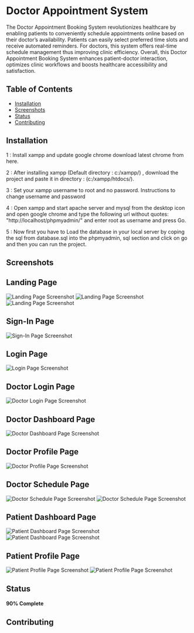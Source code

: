 # Doctor Appointment System
The Doctor Appointment Booking System revolutionizes healthcare by enabling patients to conveniently schedule appointments online based on their doctor’s availability. Patients can easily select preferred time slots and receive automated reminders. For doctors, this system offers real-time schedule management thus improving clinic efficiency. Overall, this Doctor Appointment Booking System enhances patient-doctor interaction, optimizes clinic workflows and boosts healthcare accessibility and satisfaction.

## Table of Contents

- [Installation](#installation)
- [Screenshots](#screenshots)
- [Status](#status)
- [Contributing](#contributing)


## Installation
1 : Install xampp and update google chrome download latest chrome from here.

2 : After installing xampp (Default directory : c:/xampp/) , download the project and paste it in directory : (c:/xampp/htdocs/).

3 : Set your xampp username to root and no password. Instructions to change username and password

4 : Open xampp and start apache server and mysql from the desktop icon and open google chrome and type the following url without quotes: "http://localhost/phpmyadmin/" and enter root as username and press Go.

5 : Now first you have to Load the database in your local server by coping the sql from database.sql into the phpmyadmin, sql section and click on go and then you can run the project.


## Screenshots
<h2>Landing Page</h2>
<img src="https://github.com/MalcolmAntao/Healthcare-Appointment-System/blob/main/Screenshots/Landing_Page1.png" alt="Landing Page Screenshot">
<img src="https://github.com/MalcolmAntao/Healthcare-Appointment-System/blob/main/Screenshots/Landing_Page2.png" alt="Landing Page Screenshot">
<img src="https://github.com/MalcolmAntao/Healthcare-Appointment-System/blob/main/Screenshots/Landing_Page3.png" alt="Landing Page Screenshot">

<h2>Sign-In Page</h2>
<img src="https://github.com/MalcolmAntao/Healthcare-Appointment-System/blob/main/Screenshots/Signup.png" alt="Sign-In Page Screenshot">

<h2>Login Page</h2>
<img src="https://github.com/MalcolmAntao/Healthcare-Appointment-System/blob/main/Screenshots/login.png" alt="Login Page Screenshot">

<h2>Doctor Login Page</h2>
<img src="https://github.com/MalcolmAntao/Healthcare-Appointment-System/blob/main/Screenshots/doctor_login.png" alt="Doctor Login Page Screenshot">

<h2>Doctor Dashboard Page</h2>
<img src="https://github.com/MalcolmAntao/Healthcare-Appointment-System/blob/main/Screenshots/doctor_dashboard.png" alt="Doctor Dashboard Page Screenshot">

<h2>Doctor Profile Page</h2>
<img src="https://github.com/MalcolmAntao/Healthcare-Appointment-System/blob/main/Screenshots/doctor_profile.png" alt="Doctor Profile Page Screenshot">

<h2>Doctor Schedule Page</h2>
<img src="https://github.com/MalcolmAntao/Healthcare-Appointment-System/blob/main/Screenshots/doctor_schedule1.png" alt="Doctor Schedule Page Screenshot">
<img src="https://github.com/MalcolmAntao/Healthcare-Appointment-System/blob/main/Screenshots/doctor_schedule2.png" alt="Doctor Schedule Page Screenshot">

<h2>Patient Dashboard Page</h2>
<img src="https://github.com/MalcolmAntao/Healthcare-Appointment-System/blob/main/Screenshots/PatientDashboard1.png" alt="Patient Dashboard Page Screenshot">
<img src="https://github.com/MalcolmAntao/Healthcare-Appointment-System/blob/main/Screenshots/PatientDashboard2.png" alt="Patient Dashboard Page Screenshot">

<h2>Patient Profile Page</h2>
<img src="https://github.com/MalcolmAntao/Healthcare-Appointment-System/blob/main/Screenshots/patient_profile1.png" alt="Patient Profile Page Screenshot">
<img src="https://github.com/MalcolmAntao/Healthcare-Appointment-System/blob/main/Screenshots/patient_profile2.png" alt="Patient Profile Page Screenshot">

## Status
<h4>90% Complete</h4>

## Contributing

